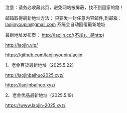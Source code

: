 注意：请务必收藏此页，避免网站被屏蔽，找不到回家的路！

邮箱取得最新地址方法：
只要发一封任意内容邮件,到邮箱：laojinyoupin@gmail.com 系统会自动回覆最新地址

最新地址发布页：
http://laojin.cc/(不加s，是http)

http://laojin.vip/

https://github.com/laojinyoupin/laojin

1、老金百货最新地址（2025.5.22）

http://laojinbaihuo2025.xyz/

https://laojinbaihuo.xyz/

2、老金优品最新地址（2025.5.19）

https://www.laojin-2025.xyz/






